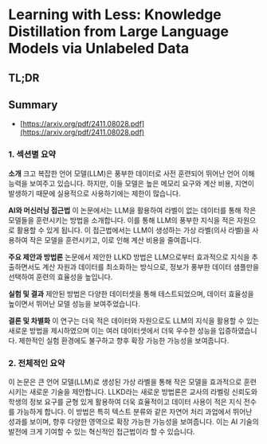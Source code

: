 # Learning with Less: Knowledge Distillation from Large Language Models via Unlabeled Data
## TL;DR
## Summary
- [https://arxiv.org/pdf/2411.08028.pdf](https://arxiv.org/pdf/2411.08028.pdf)

### 1. 섹션별 요약

**소개**
크고 복잡한 언어 모델(LLM)은 풍부한 데이터로 사전 훈련되어 뛰어난 언어 이해 능력을 보여주고 있습니다. 하지만, 이들 모델은 높은 메모리 요구와 계산 비용, 지연이 발생하기 때문에 실용적으로 사용하기에는 제한이 많습니다.

**AI와 머신러닝 접근법**
이 논문에서는 LLM을 활용하여 라벨이 없는 데이터를 통해 작은 모델들을 훈련시키는 방법을 소개합니다. 이를 통해 LLM의 풍부한 지식을 적은 자원으로 활용할 수 있게 됩니다. 이 접근법에서는 LLM이 생성하는 가상 라벨(의사 라벨)을 사용하여 작은 모델을 훈련시키고, 이로 인해 계산 비용을 줄여줍니다.

**주요 제안과 방법론**
논문에서 제안한 LLKD 방법은 LLM으로부터 효과적으로 지식을 추출하면서도 계산 자원과 데이터를 최소화하는 방식으로, 정보가 풍부한 데이터 샘플만을 선택하여 훈련의 효율성을 높입니다. 

**실험 및 결과**
제안된 방법은 다양한 데이터셋을 통해 테스트되었으며, 데이터 효율성을 높이면서 뛰어난 모델 성능을 보여주었습니다.

**결론 및 차별화**
이 연구는 더욱 적은 데이터와 자원으로도 LLM의 지식을 활용할 수 있는 새로운 방법을 제시하였으며 이는 여러 데이터셋에서 더욱 우수한 성능을 입증하였습니다. 제한적인 실험 환경에도 불구하고 향후 확장 가능한 가능성을 보여줍니다.

### 2. 전체적인 요약

이 논문은 큰 언어 모델(LLM)로 생성된 가상 라벨을 통해 작은 모델을 효과적으로 훈련시키는 새로운 기술을 제안합니다. LLKD라는 새로운 방법론은 교사의 라벨링 신뢰도와 학생의 정보 요구를 균형 있게 활용하여 더욱 효율적이고 데이터 사용이 적은 지식 전수를 가능하게 합니다. 이 방법은 특히 텍스트 분류와 같은 자연어 처리 과업에서 뛰어난 성과를 보이며, 향후 다양한 영역으로 확장 가능한 가능성을 보여줍니다. 이는 AI 기술의 발전에 크게 기여할 수 있는 혁신적인 접근법이라 할 수 있습니다.